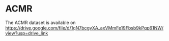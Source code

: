 # ACMR
The ACMR dataset is available on  https://drive.google.com/file/d/1qN7bcgvXA_axVMmFe19Fbsb9kPqp61NW/view?usp=drive_link
